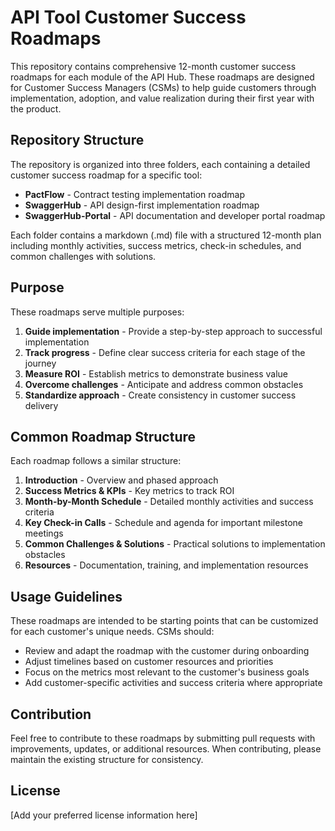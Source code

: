 # API Tool Customer Success Roadmaps

This repository contains comprehensive 12-month customer success roadmaps for each module of the API Hub. These roadmaps are designed for Customer Success Managers (CSMs) to help guide customers through implementation, adoption, and value realization during their first year with the product.

## Repository Structure

The repository is organized into three folders, each containing a detailed customer success roadmap for a specific tool:

- **PactFlow** - Contract testing implementation roadmap
- **SwaggerHub** - API design-first implementation roadmap  
- **SwaggerHub-Portal** - API documentation and developer portal roadmap

Each folder contains a markdown (.md) file with a structured 12-month plan including monthly activities, success metrics, check-in schedules, and common challenges with solutions.

## Purpose

These roadmaps serve multiple purposes:

1. **Guide implementation** - Provide a step-by-step approach to successful implementation
2. **Track progress** - Define clear success criteria for each stage of the journey
3. **Measure ROI** - Establish metrics to demonstrate business value
4. **Overcome challenges** - Anticipate and address common obstacles
5. **Standardize approach** - Create consistency in customer success delivery

## Common Roadmap Structure

Each roadmap follows a similar structure:

1. **Introduction** - Overview and phased approach
2. **Success Metrics & KPIs** - Key metrics to track ROI
3. **Month-by-Month Schedule** - Detailed monthly activities and success criteria
4. **Key Check-in Calls** - Schedule and agenda for important milestone meetings
5. **Common Challenges & Solutions** - Practical solutions to implementation obstacles
6. **Resources** - Documentation, training, and implementation resources

## Usage Guidelines

These roadmaps are intended to be starting points that can be customized for each customer's unique needs. CSMs should:

- Review and adapt the roadmap with the customer during onboarding
- Adjust timelines based on customer resources and priorities
- Focus on the metrics most relevant to the customer's business goals
- Add customer-specific activities and success criteria where appropriate

## Contribution

Feel free to contribute to these roadmaps by submitting pull requests with improvements, updates, or additional resources. When contributing, please maintain the existing structure for consistency.

## License

[Add your preferred license information here]
